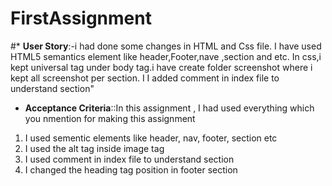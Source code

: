 # FirstAssignment

#* **User Story**:-i had done some changes in HTML and Css file. I have used HTML5 semantics element like header,Footer,nave ,section and etc. In css,i kept universal tag under body tag.i have create folder screenshot where i kept all  screenshot per section. I I added comment in index file to understand section"

* **Acceptance Criteria**::In this assignment , I had used everything which you nmention for making this assignment
1. I used sementic elements like header, nav, footer,  section etc
2. I used the alt tag inside image tag
3. I used comment in index file to understand section 
4. I changed the heading tag position in footer section